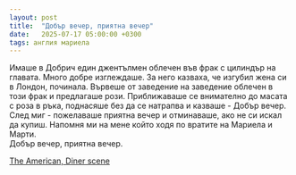 ```yaml
---
layout: post
title:  "Добър вечер, приятна вечер"
date:   2025-07-17 05:00:00 +0300
tags: англия мариела
---
```

Имаше в Добрич един джентълмен облечен във фрак с цилиндър на главата. 
Много добре изглеждаше. За него казваха, че изгубил жена си в Лондон, починала. 
Вървеше от заведение на заведение облечен в този фрак и предлагаше рози. 
Приближаваше се внимателно до масата с роза в ръка, поднасяше без да се натрапва и казваше - Добър вечер.
След миг - пожелаваше приятна вечер и отминаваше, ако не си искал да купиш.
Напомня ми на мене който ходя по вратите на Мариела и Марти.  
Добър вечер, приятна вечер. 

[The American, Diner scene](https://youtu.be/gSEWJFkDM0M?si=DWMqVV6hXXYmwHbm)

